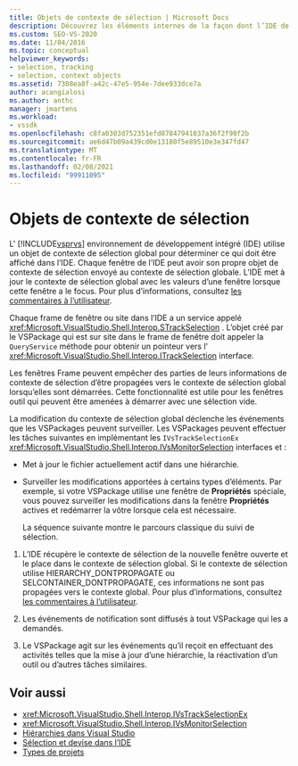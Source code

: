 ```yaml
---
title: Objets de contexte de sélection | Microsoft Docs
description: Découvrez les éléments internes de la façon dont l’IDE de Visual Studio utilise un objet de contexte de sélection globale pour déterminer ce qui doit être affiché dans l’IDE.
ms.custom: SEO-VS-2020
ms.date: 11/04/2016
ms.topic: conceptual
helpviewer_keywords:
- selection, tracking
- selection, context objects
ms.assetid: 7308ea8f-a42c-47e5-954e-7dee933dce7a
author: acangialosi
ms.author: anthc
manager: jmartens
ms.workload:
- vssdk
ms.openlocfilehash: c8fa0303d752351efd87847941037a36f2f90f2b
ms.sourcegitcommit: ae6d47b09a439cd0e13180f5e89510e3e347fd47
ms.translationtype: MT
ms.contentlocale: fr-FR
ms.lasthandoff: 02/08/2021
ms.locfileid: "99911095"
---
```

# <a name="selection-context-objects"></a>Objets de contexte de sélection
L' [!INCLUDE[vsprvs](../../code-quality/includes/vsprvs_md.md)] environnement de développement intégré (IDE) utilise un objet de contexte de sélection global pour déterminer ce qui doit être affiché dans l’IDE. Chaque fenêtre de l’IDE peut avoir son propre objet de contexte de sélection envoyé au contexte de sélection globale. L’IDE met à jour le contexte de sélection global avec les valeurs d’une fenêtre lorsque cette fenêtre a le focus. Pour plus d’informations, consultez [les commentaires à l’utilisateur](../../extensibility/internals/feedback-to-the-user.md).

 Chaque frame de fenêtre ou site dans l’IDE a un service appelé <xref:Microsoft.VisualStudio.Shell.Interop.STrackSelection> . L’objet créé par le VSPackage qui est sur site dans le frame de fenêtre doit appeler la `QueryService` méthode pour obtenir un pointeur vers l' <xref:Microsoft.VisualStudio.Shell.Interop.ITrackSelection> interface.

 Les fenêtres Frame peuvent empêcher des parties de leurs informations de contexte de sélection d’être propagées vers le contexte de sélection global lorsqu’elles sont démarrées. Cette fonctionnalité est utile pour les fenêtres outil qui peuvent être amenées à démarrer avec une sélection vide.

 La modification du contexte de sélection global déclenche les événements que les VSPackages peuvent surveiller. Les VSPackages peuvent effectuer les tâches suivantes en implémentant les `IVsTrackSelectionEx` <xref:Microsoft.VisualStudio.Shell.Interop.IVsMonitorSelection> interfaces et :

- Met à jour le fichier actuellement actif dans une hiérarchie.

- Surveiller les modifications apportées à certains types d’éléments. Par exemple, si votre VSPackage utilise une fenêtre de **Propriétés** spéciale, vous pouvez surveiller les modifications dans la fenêtre **Propriétés** actives et redémarrer la vôtre lorsque cela est nécessaire.

  La séquence suivante montre le parcours classique du suivi de sélection.

1. L’IDE récupère le contexte de sélection de la nouvelle fenêtre ouverte et le place dans le contexte de sélection global. Si le contexte de sélection utilise HIERARCHY_DONTPROPAGATE ou SELCONTAINER_DONTPROPAGATE, ces informations ne sont pas propagées vers le contexte global. Pour plus d’informations, consultez [les commentaires à l’utilisateur](../../extensibility/internals/feedback-to-the-user.md).

2. Les événements de notification sont diffusés à tout VSPackage qui les a demandés.

3. Le VSPackage agit sur les événements qu’il reçoit en effectuant des activités telles que la mise à jour d’une hiérarchie, la réactivation d’un outil ou d’autres tâches similaires.

## <a name="see-also"></a>Voir aussi
- <xref:Microsoft.VisualStudio.Shell.Interop.IVsTrackSelectionEx>
- <xref:Microsoft.VisualStudio.Shell.Interop.IVsMonitorSelection>
- [Hiérarchies dans Visual Studio](../../extensibility/internals/hierarchies-in-visual-studio.md)
- [Sélection et devise dans l’IDE](../../extensibility/internals/selection-and-currency-in-the-ide.md)
- [Types de projets](../../extensibility/internals/project-types.md)
